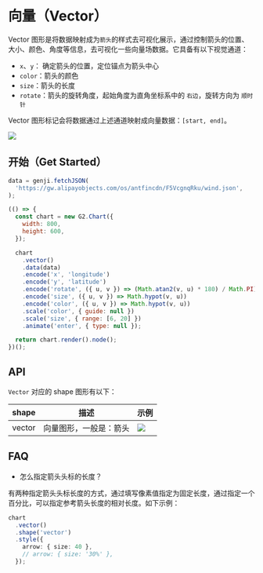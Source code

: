# 向量（Vector）

Vector 图形是将数据映射成为`箭头`的样式去可视化展示，通过控制箭头的位置、大小、颜色、角度等信息，去可视化一些向量场数据。它具备有以下视觉通道：

- `x`、`y`： 确定箭头的位置，定位锚点为箭头中心
- `color`：箭头的颜色
- `size`：箭头的长度
- `rotate`：箭头的旋转角度，起始角度为直角坐标系中的 `右边`，旋转方向为 `顺时针`

Vector 图形标记会将数据通过上述通道映射成向量数据：`[start, end]`。


![](https://gw.alipayobjects.com/zos/antfincdn/c9nPWlX5Au/vector.png)

## 开始（Get Started）

```js | table "pin: false"
data = genji.fetchJSON(
  'https://gw.alipayobjects.com/os/antfincdn/F5VcgnqRku/wind.json',
);
```

```js
(() => {
  const chart = new G2.Chart({
    width: 800,
    height: 600,
  });

  chart
    .vector()
    .data(data)
    .encode('x', 'longitude')
    .encode('y', 'latitude')
    .encode('rotate', ({ u, v }) => (Math.atan2(v, u) * 180) / Math.PI)
    .encode('size', ({ u, v }) => Math.hypot(v, u))
    .encode('color', ({ u, v }) => Math.hypot(v, u))
    .scale('color', { guide: null })
    .scale('size', { range: [6, 20] })
    .animate('enter', { type: null });

  return chart.render().node();
})();
```


## API

`Vector` 对应的 shape 图形有以下：

| shape | 描述    | 示例 |
|-------|--------|------|
| vector  | 向量图形，一般是：箭头 | ![](https://gw.alipayobjects.com/zos/antfincdn/lmyyvRSApY/a490f7fc-fcba-44f0-baaa-894f8f442c53.png)  |



## FAQ

- 怎么指定箭头头标的长度？

有两种指定箭头头标长度的方式，通过填写像素值指定为固定长度，通过指定一个百分比，可以指定参考箭头长度的相对长度。如下示例：

```ts
chart
  .vector()
  .shape('vector')
  .style({
    arrow: { size: 40 },
    // arrow: { size: '30%' },
  });
```